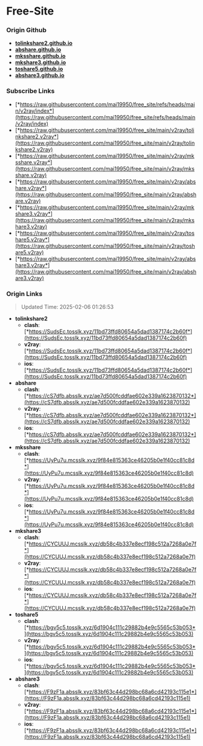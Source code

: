# Free-Site

### Origin Github

- [**tolinkshare2.github.io**](https://github.com/tolinkshare2/tolinkshare2.github.io)
- [**abshare.github.io**](https://github.com/abshare/abshare.github.io)
- [**mksshare.github.io**](https://github.com/mksshare/mksshare.github.io)
- [**mkshare3.github.io**](https://github.com/mkshare3/mkshare3.github.io)
- [**toshare5.github.io**](https://github.com/toshare5/toshare5.github.io)
- [**abshare3.github.io**](https://github.com/abshare3/abshare3.github.io)

### Subscribe Links

- [*https://raw.githubusercontent.com/mai19950/free_site/refs/heads/main/v2ray/index*](https://raw.githubusercontent.com/mai19950/free_site/refs/heads/main/v2ray/index)
- [*https://raw.githubusercontent.com/mai19950/free_site/main/v2ray/tolinkshare2.v2ray*](https://raw.githubusercontent.com/mai19950/free_site/main/v2ray/tolinkshare2.v2ray)
- [*https://raw.githubusercontent.com/mai19950/free_site/main/v2ray/mksshare.v2ray*](https://raw.githubusercontent.com/mai19950/free_site/main/v2ray/mksshare.v2ray)
- [*https://raw.githubusercontent.com/mai19950/free_site/main/v2ray/abshare.v2ray*](https://raw.githubusercontent.com/mai19950/free_site/main/v2ray/abshare.v2ray)
- [*https://raw.githubusercontent.com/mai19950/free_site/main/v2ray/mkshare3.v2ray*](https://raw.githubusercontent.com/mai19950/free_site/main/v2ray/mkshare3.v2ray)
- [*https://raw.githubusercontent.com/mai19950/free_site/main/v2ray/toshare5.v2ray*](https://raw.githubusercontent.com/mai19950/free_site/main/v2ray/toshare5.v2ray)
- [*https://raw.githubusercontent.com/mai19950/free_site/main/v2ray/abshare3.v2ray*](https://raw.githubusercontent.com/mai19950/free_site/main/v2ray/abshare3.v2ray)

### Origin Links

> Updated Time: 2025-02-06 01:26:53

- **tolinkshare2**
  - **clash**: [*https://SudsEc.tosslk.xyz/11bd73ffd80654a5dad1387174c2b60f*](https://SudsEc.tosslk.xyz/11bd73ffd80654a5dad1387174c2b60f)
  - **v2ray**: [*https://SudsEc.tosslk.xyz/11bd73ffd80654a5dad1387174c2b60f*](https://SudsEc.tosslk.xyz/11bd73ffd80654a5dad1387174c2b60f)
  - **ios**: [*https://SudsEc.tosslk.xyz/11bd73ffd80654a5dad1387174c2b60f*](https://SudsEc.tosslk.xyz/11bd73ffd80654a5dad1387174c2b60f)
- **abshare**
  - **clash**: [*https://cS7dfb.absslk.xyz/ae7d500fcddfae602e339a1623870132*](https://cS7dfb.absslk.xyz/ae7d500fcddfae602e339a1623870132)
  - **v2ray**: [*https://cS7dfb.absslk.xyz/ae7d500fcddfae602e339a1623870132*](https://cS7dfb.absslk.xyz/ae7d500fcddfae602e339a1623870132)
  - **ios**: [*https://cS7dfb.absslk.xyz/ae7d500fcddfae602e339a1623870132*](https://cS7dfb.absslk.xyz/ae7d500fcddfae602e339a1623870132)
- **mksshare**
  - **clash**: [*https://UyPu7u.mcsslk.xyz/9f84e815363ce46205b0e1f40cc81c8d*](https://UyPu7u.mcsslk.xyz/9f84e815363ce46205b0e1f40cc81c8d)
  - **v2ray**: [*https://UyPu7u.mcsslk.xyz/9f84e815363ce46205b0e1f40cc81c8d*](https://UyPu7u.mcsslk.xyz/9f84e815363ce46205b0e1f40cc81c8d)
  - **ios**: [*https://UyPu7u.mcsslk.xyz/9f84e815363ce46205b0e1f40cc81c8d*](https://UyPu7u.mcsslk.xyz/9f84e815363ce46205b0e1f40cc81c8d)
- **mkshare3**
  - **clash**: [*https://CYCUUJ.mcsslk.xyz/db58c4b337e8ecf198c512a7268a0e7f*](https://CYCUUJ.mcsslk.xyz/db58c4b337e8ecf198c512a7268a0e7f)
  - **v2ray**: [*https://CYCUUJ.mcsslk.xyz/db58c4b337e8ecf198c512a7268a0e7f*](https://CYCUUJ.mcsslk.xyz/db58c4b337e8ecf198c512a7268a0e7f)
  - **ios**: [*https://CYCUUJ.mcsslk.xyz/db58c4b337e8ecf198c512a7268a0e7f*](https://CYCUUJ.mcsslk.xyz/db58c4b337e8ecf198c512a7268a0e7f)
- **toshare5**
  - **clash**: [*https://bgv5c5.tosslk.xyz/6d1904c111c29882b4e9c5565c53b053*](https://bgv5c5.tosslk.xyz/6d1904c111c29882b4e9c5565c53b053)
  - **v2ray**: [*https://bgv5c5.tosslk.xyz/6d1904c111c29882b4e9c5565c53b053*](https://bgv5c5.tosslk.xyz/6d1904c111c29882b4e9c5565c53b053)
  - **ios**: [*https://bgv5c5.tosslk.xyz/6d1904c111c29882b4e9c5565c53b053*](https://bgv5c5.tosslk.xyz/6d1904c111c29882b4e9c5565c53b053)
- **abshare3**
  - **clash**: [*https://F9zF1a.absslk.xyz/83bf63c44d298bc68a6cd42193c115e1*](https://F9zF1a.absslk.xyz/83bf63c44d298bc68a6cd42193c115e1)
  - **v2ray**: [*https://F9zF1a.absslk.xyz/83bf63c44d298bc68a6cd42193c115e1*](https://F9zF1a.absslk.xyz/83bf63c44d298bc68a6cd42193c115e1)
  - **ios**: [*https://F9zF1a.absslk.xyz/83bf63c44d298bc68a6cd42193c115e1*](https://F9zF1a.absslk.xyz/83bf63c44d298bc68a6cd42193c115e1)
